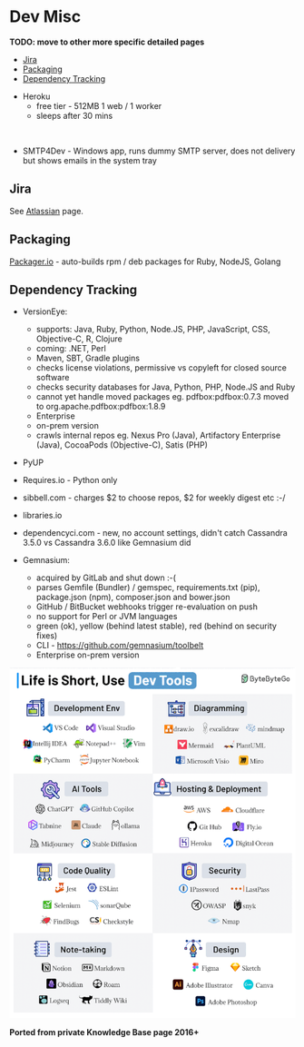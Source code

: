 # Dev Misc

**TODO: move to other more specific detailed pages**

<!-- INDEX_START -->

- [Jira](#jira)
- [Packaging](#packaging)
- [Dependency Tracking](#dependency-tracking)

<!-- INDEX_END -->

- Heroku
  - free tier - 512MB 1 web / 1 worker
  - sleeps after 30 mins

<br>

- SMTP4Dev - Windows app, runs dummy SMTP server, does not delivery but shows emails in the system tray

## Jira

See [Atlassian](atlassian.md) page.

## Packaging

[Packager.io](https://packager.io/) - auto-builds rpm / deb packages for Ruby, NodeJS, Golang

## Dependency Tracking

- VersionEye:
  - supports: Java, Ruby, Python, Node.JS, PHP, JavaScript, CSS, Objective-C, R, Clojure
  - coming: .NET, Perl
  - Maven, SBT, Gradle plugins
  - checks license violations, permissive vs copyleft for closed source software
  - checks security databases for Java, Python, PHP, Node.JS and Ruby
  - cannot yet handle moved packages eg. pdfbox:pdfbox:0.7.3 moved to org.apache.pdfbox:pdfbox:1.8.9
  - Enterprise
  - on-prem version
  - crawls internal repos eg. Nexus Pro (Java), Artifactory Enterprise (Java), CocoaPods (Objective-C), Satis (PHP)

- PyUP
- Requires.io - Python only
- sibbell.com - charges $2 to choose repos, $2 for weekly digest etc :-/
- libraries.io
- dependencyci.com - new, no account settings, didn't catch Cassandra 3.5.0 vs Cassandra 3.6.0 like Gemnasium did

- Gemnasium:
  - acquired by GitLab and shut down :-(
  - parses Gemfile (Bundler) / gemspec, requirements.txt (pip), package.json (npm), composer.json and bower.json
  - GitHub / BitBucket webhooks trigger re-evaluation on push
  - no support for Perl or JVM languages
  - green (ok), yellow (behind latest stable), red (behind on security fixes)
  - CLI - <https://github.com/gemnasium/toolbelt>
  - Enterprise on-prem version

![Life is Short, Use Dev tools](images/life_is_short_use_dev_tools.gif)

**Ported from private Knowledge Base page 2016+**
